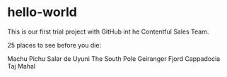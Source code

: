 # hello-world
This is our first trial project with GitHub int he Contentful Sales Team.


25 places to see before you die:

Machu Pichu
Salar de Uyuni
The South Pole
Geiranger Fjord
Cappadocia
Taj Mahal
